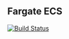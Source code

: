 ## Fargate ECS

[![Build Status](https://travis-ci.com/telia-oss/terraform-aws-ecs-fargate.svg?branch=master)](https://travis-ci.com/telia-oss/terraform-aws-ecs-fargate)

